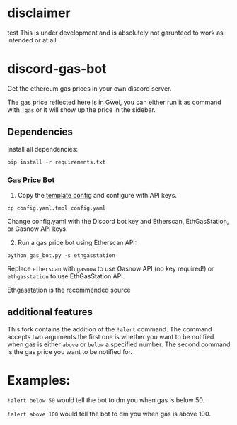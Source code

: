 # disclaimer
test
This is under development and is absolutely not garunteed to work as intended or at all. 

# discord-gas-bot
Get the ethereum gas prices in your own discord server.

The gas price reflected here is in Gwei, you can either run it as command with `!gas` or it will show up the price in the sidebar.

## Dependencies
Install all dependencies:
```
pip install -r requirements.txt
```


### Gas Price Bot
1. Copy the [template config](config.yaml.tmpl) and configure with API keys.
```
cp config.yaml.tmpl config.yaml
```
Change config.yaml with the Discord bot key and Etherscan, EthGasStation, or Gasnow API keys.

2. Run a gas price bot using Etherscan API:
```
python gas_bot.py -s ethgasstation
```
Replace `etherscan` with `gasnow` to use Gasnow API (no key required!) or `ethgasstation` to use EthGasStation API.

Ethgasstation is the recommended source


## additional features
This fork contains the addition of the `!alert` command. 
The command accepts two arguments the first one is whether you want to be notified when gas is either `above` or `below` a specified number. The second command is the gas price you want to be notified for.

# Examples:
`!alert below 50` would tell the bot to dm you when gas is below 50.

`!alert above 100` would tell the bot to dm you when gas is above 100.
